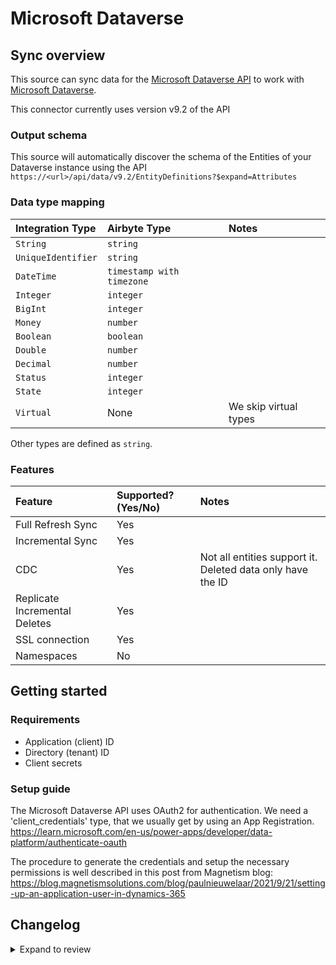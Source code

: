 # Microsoft Dataverse

## Sync overview

This source can sync data for the [Microsoft Dataverse API](https://learn.microsoft.com/en-us/power-apps/developer/data-platform/webapi/overview) to work with [Microsoft Dataverse](https://learn.microsoft.com/en-us/power-apps/developer/data-platform/overview).

This connector currently uses version v9.2 of the API

### Output schema

This source will automatically discover the schema of the Entities of your Dataverse instance using the API
`https://<url>/api/data/v9.2/EntityDefinitions?$expand=Attributes`

### Data type mapping

| Integration Type   | Airbyte Type              | Notes                 |
| :----------------- | :------------------------ | :-------------------- |
| `String`           | `string`                  |                       |
| `UniqueIdentifier` | `string`                  |                       |
| `DateTime`         | `timestamp with timezone` |                       |
| `Integer`          | `integer`                 |                       |
| `BigInt`           | `integer`                 |                       |
| `Money`            | `number`                  |                       |
| `Boolean`          | `boolean`                 |                       |
| `Double`           | `number`                  |                       |
| `Decimal`          | `number`                  |                       |
| `Status`           | `integer`                 |                       |
| `State`            | `integer`                 |                       |
| `Virtual`          | None                      | We skip virtual types |

Other types are defined as `string`.

### Features

| Feature                       | Supported?\(Yes/No\) | Notes                                                      |
| :---------------------------- | :------------------- | :--------------------------------------------------------- |
| Full Refresh Sync             | Yes                  |                                                            |
| Incremental Sync              | Yes                  |                                                            |
| CDC                           | Yes                  | Not all entities support it. Deleted data only have the ID |
| Replicate Incremental Deletes | Yes                  |                                                            |
| SSL connection                | Yes                  |                                                            |
| Namespaces                    | No                   |                                                            |

## Getting started

### Requirements

- Application \(client\) ID
- Directory \(tenant\) ID
- Client secrets

### Setup guide

The Microsoft Dataverse API uses OAuth2 for authentication. We need a 'client_credentials' type, that we usually get by using an App Registration.
https://learn.microsoft.com/en-us/power-apps/developer/data-platform/authenticate-oauth

The procedure to generate the credentials and setup the necessary permissions is well described in this post from Magnetism blog:
https://blog.magnetismsolutions.com/blog/paulnieuwelaar/2021/9/21/setting-up-an-application-user-in-dynamics-365

## Changelog

<details>
  <summary>Expand to review</summary>

| Version | Date       | Pull Request                                             | Subject                                                                                |
| :------ | :--------- | :------------------------------------------------------- | :------------------------------------------------------------------------------------- |
| 0.1.22 | 2024-10-12 | [46493](https://github.com/airbytehq/airbyte/pull/46493) | Update dependencies |
| 0.1.21 | 2024-09-26 | [ ](https://github.com/airbytehq/airbyte/pull/ ) | Make Dataverse available on Airbyte Cloud |
| 0.1.20 | 2024-09-21 | [45777](https://github.com/airbytehq/airbyte/pull/45777) | Update dependencies |
| 0.1.19 | 2024-09-14 | [45482](https://github.com/airbytehq/airbyte/pull/45482) | Update dependencies |
| 0.1.18 | 2024-09-07 | [45224](https://github.com/airbytehq/airbyte/pull/45224) | Update dependencies |
| 0.1.17 | 2024-08-31 | [44987](https://github.com/airbytehq/airbyte/pull/44987) | Update dependencies |
| 0.1.16 | 2024-08-24 | [44640](https://github.com/airbytehq/airbyte/pull/44640) | Update dependencies |
| 0.1.15 | 2024-08-17 | [44224](https://github.com/airbytehq/airbyte/pull/44224) | Update dependencies |
| 0.1.14 | 2024-08-10 | [43653](https://github.com/airbytehq/airbyte/pull/43653) | Update dependencies |
| 0.1.13 | 2024-08-03 | [43164](https://github.com/airbytehq/airbyte/pull/43164) | Update dependencies |
| 0.1.12 | 2024-07-27 | [42612](https://github.com/airbytehq/airbyte/pull/42612) | Update dependencies |
| 0.1.11 | 2024-07-20 | [42373](https://github.com/airbytehq/airbyte/pull/42373) | Update dependencies |
| 0.1.10 | 2024-07-13 | [41920](https://github.com/airbytehq/airbyte/pull/41920) | Update dependencies |
| 0.1.9 | 2024-07-10 | [41346](https://github.com/airbytehq/airbyte/pull/41346) | Update dependencies |
| 0.1.8 | 2024-07-09 | [41247](https://github.com/airbytehq/airbyte/pull/41247) | Update dependencies |
| 0.1.7 | 2024-07-06 | [40800](https://github.com/airbytehq/airbyte/pull/40800) | Update dependencies |
| 0.1.6 | 2024-06-25 | [40340](https://github.com/airbytehq/airbyte/pull/40340) | Update dependencies |
| 0.1.5 | 2024-06-21 | [39931](https://github.com/airbytehq/airbyte/pull/39931) | Update dependencies |
| 0.1.4 | 2024-06-06 | [39265](https://github.com/airbytehq/airbyte/pull/39265) | [autopull] Upgrade base image to v1.2.2 |
| 0.1.3 | 2024-05-20 | [38397](https://github.com/airbytehq/airbyte/pull/38397) | [autopull] base image + poetry + up_to_date |
| 0.1.2 | 2023-08-24 | [29732](https://github.com/airbytehq/airbyte/pull/29732) | 🐛 Source Microsoft Dataverse: Adjust source_default_cursor when modifiedon not exists |
| 0.1.1 | 2023-03-16 | [22805](https://github.com/airbytehq/airbyte/pull/22805) | Fixed deduped cursor field value update |
| 0.1.0 | 2022-11-14 | [18646](https://github.com/airbytehq/airbyte/pull/18646) | 🎉 New Source: Microsoft Dataverse [python cdk] |

</details>
